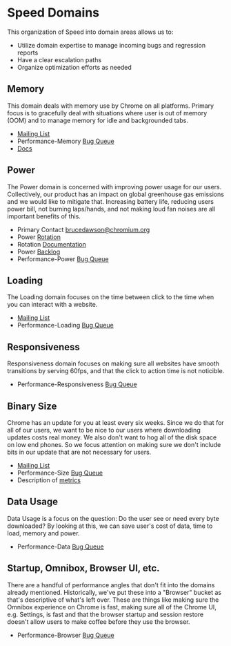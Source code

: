# Speed Domains

This organization of Speed into domain areas allows us to:

 * Utilize domain expertise to manage incoming bugs and regression reports
 * Have a clear escalation paths
 * Organize optimization efforts as needed


## Memory

This domain deals with memory use by Chrome on all platforms. Primary focus is to
gracefully deal with situations where user is out of memory (OOM) and to manage
memory for idle and backgrounded tabs.

 * [Mailing List](https://groups.google.com/a/chromium.org/forum/#!forum/memory-dev)
 * Performance-Memory [Bug
   Queue](https://bugs.chromium.org/p/chromium/issues/list?can=2&q=Performance%3DMemory)
 * [Docs](https://chromium.googlesource.com/chromium/src/+/main/docs/memory)

## Power

The Power domain is concerned with improving power usage for our users.
Collectively, our product has an impact on global greenhouse gas emissions and
we would like to mitigate that. Increasing battery life, reducing users power
bill, not burning laps/hands, and not making loud fan noises are all important
benefits of this.

 * Primary Contact brucedawson@chromium.org
 * Power
   [Rotation](https://rotation.googleplex.com/#rotation?id=5428142711767040)
 * Rotation
   [Documentation](https://docs.google.com/document/d/1YgsRvJOi7eJWCTh2p7dy2Wf4EJtjk_3XU30yp_7mhaM/preview)
 * Power
   [Backlog](https://docs.google.com/spreadsheets/d/1VhU1aM6APdUN74NVPW98X3aqpQyJkxg1UJcvBidXaK8/edit)
 * Performance-Power [Bug
   Queue](https://bugs.chromium.org/p/chromium/issues/list?can=2&q=Performance%3DPower)

## Loading

The Loading domain focuses on the time between click to the time when you can
interact with a website.

 * [Mailing
   List](https://groups.google.com/a/chromium.org/forum/#!forum/loading-dev)
 * Performance-Loading [Bug
   Queue](https://bugs.chromium.org/p/chromium/issues/list?can=2&q=Performance%3DLoading)

## Responsiveness

Responsiveness domain focuses on making sure all websites have smooth transitions
by serving 60fps, and that the click to action time is not noticible.

 * Performance-Responsiveness [Bug
   Queue](https://bugs.chromium.org/p/chromium/issues/list?can=2&q=Performance%3DResponsiveness)

## Binary Size

Chrome has an update for you at least every six weeks. Since we do that for all
of our users, we want to be nice to our users where downloading updates costs
real money. We also don't want to hog all of the disk space on low end phones.
So we focus attention on making sure we don't include bits in our update that
are not necessary for users.

 * [Mailing List](://groups.google.com/a/chromium.org/forum/#!forum/binary-size)
 * Performance-Size [Bug
   Queue](https://bugs.chromium.org/p/chromium/issues/list?can=2&q=Performance%3DSize)
 * Description of [metrics](binary_size/metrics.md)

## Data Usage

Data Usage is a focus on the question: Do the user see or need every byte
downloaded? By looking at this, we can save user's cost of data, time to load,
memory and power.

 * Performance-Data [Bug
   Queue](https://bugs.chromium.org/p/chromium/issues/list?can=2&q=Performance%3DData)

## Startup, Omnibox, Browser UI, etc.

There are a handful of performance angles that don't fit into the domains already
mentioned. Historically, we've put these into a "Browser" bucket as that's
descriptive of what's left over. These are things like making sure the Omnibox
experience on Chrome is fast, making sure all of the Chrome UI, e.g. Settings,
is fast and that the browser startup and session restore doesn't allow users to
make coffee before they use the browser.

 * Performance-Browser [Bug
   Queue](https://bugs.chromium.org/p/chromium/issues/list?can=2&q=Performance%3DBrowser)
